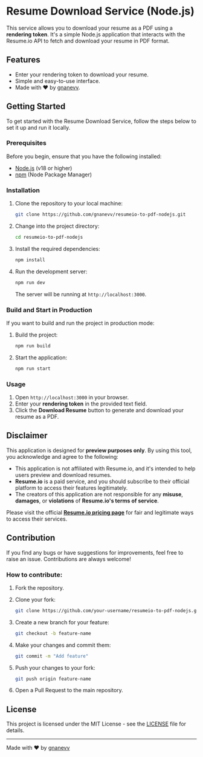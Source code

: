 # Resume Download Service (Node.js)

This service allows you to download your resume as a PDF using a **rendering token**. It's a simple Node.js application that interacts with the Resume.io API to fetch and download your resume in PDF format.

## Features
- Enter your rendering token to download your resume.
- Simple and easy-to-use interface.
- Made with ❤️ by [gnanevv](https://github.com/gnanevv).


## Getting Started

To get started with the Resume Download Service, follow the steps below to set it up and run it locally.

### Prerequisites

Before you begin, ensure that you have the following installed:
- [Node.js](https://nodejs.org/) (v18 or higher)
- [npm](https://www.npmjs.com/) (Node Package Manager)

### Installation

1. Clone the repository to your local machine:

    ```bash
    git clone https://github.com/gnanevv/resumeio-to-pdf-nodejs.git
    ```

2. Change into the project directory:

    ```bash
    cd resumeio-to-pdf-nodejs
    ```

3. Install the required dependencies:

    ```bash
    npm install
    ```

4. Run the development server:

    ```bash
    npm run dev
    ```

    The server will be running at `http://localhost:3000`.

### Build and Start in Production

If you want to build and run the project in production mode:

1. Build the project:

    ```bash
    npm run build
    ```

2. Start the application:

    ```bash
    npm run start
    ```

### Usage

1. Open `http://localhost:3000` in your browser.
2. Enter your **rendering token** in the provided text field.
3. Click the **Download Resume** button to generate and download your resume as a PDF.

## Disclaimer

This application is designed for **preview purposes only**. By using this tool, you acknowledge and agree to the following:

- This application is not affiliated with Resume.io, and it's intended to help users preview and download resumes.
- **Resume.io** is a paid service, and you should subscribe to their official platform to access their features legitimately.
- The creators of this application are not responsible for any **misuse**, **damages**, or **violations** of **Resume.io's terms of service**.

Please visit the official **[Resume.io pricing page](https://resume.io)** for fair and legitimate ways to access their services.

## Contribution

If you find any bugs or have suggestions for improvements, feel free to raise an issue. Contributions are always welcome!

### How to contribute:

1. Fork the repository.
2. Clone your fork:

    ```bash
    git clone https://github.com/your-username/resumeio-to-pdf-nodejs.git
    ```

3. Create a new branch for your feature:

    ```bash
    git checkout -b feature-name
    ```

4. Make your changes and commit them:

    ```bash
    git commit -m "Add feature"
    ```

5. Push your changes to your fork:

    ```bash
    git push origin feature-name
    ```

6. Open a Pull Request to the main repository.

## License

This project is licensed under the MIT License - see the [LICENSE](LICENSE) file for details.

---

Made with ❤️ by [gnanevv](https://github.com/gnanevv)
